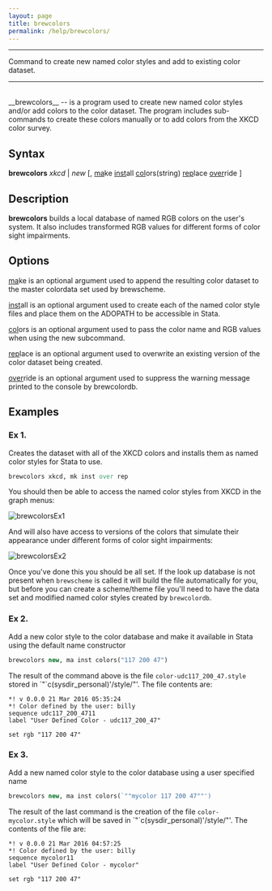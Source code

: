 ```yaml
---
layout: page
title: brewcolors
permalink: /help/brewcolors/
---
```



<hr>
Command to create new named color styles and add to existing color dataset.
<hr>

<br>  
__brewcolors__ -- is a program used to create new named color styles and/or add colors to the color dataset.  The program includes sub-commands to create these colors manually or to add colors from the XKCD color survey.
 
## Syntax
 
__brewcolors__ <em>xkcd</em> | <em>new</em> [, <u>ma</u>ke <u>inst</u>all <u>col</u>ors(string) <u>rep</u>lace <u>over</u>ride ]
 
## Description
 
__brewcolors__ builds a local database of named RGB colors on the user's system.  It also includes transformed RGB values for different forms of color sight impairments.
 
## Options
 
<u>ma</u>ke is an optional argument used to append the resulting color dataset to the master colordata set used by brewscheme.
 
<u>inst</u>all is an optional argument used to create each of the named color style files and place them on the ADOPATH to be accessible in Stata.
 
<u>col</u>ors is an optional argument used to pass the color name and RGB values when using the new subcommand.
 
<u>rep</u>lace is an optional argument used to overwrite an existing version of the color dataset being created.
 
<u>over</u>ride is an optional argument used to suppress the warning message printed to the console by brewcolordb.
 
## Examples

### Ex 1. 
Creates the dataset with all of the XKCD colors and installs them as named color styles for Stata to use.

```Stata
brewcolors xkcd, mk inst over rep
``` 

You should then be able to access the named color styles from XKCD in the graph menus:

![brewcolorsEx1](http://wbuchanan.github.io/brewscheme/img/brewcolorsex1.png)

And will also have access to versions of the colors that simulate their appearance under different forms of color sight impairments:

![brewcolorsEx2](http://wbuchanan.github.io/brewscheme/img/brewcolorsex2.png)

Once you've done this you should be all set.  If the look up database is not present when `brewscheme` is called it will build the file automatically for you, but before you can create a scheme/theme file you'll need to have the data set and modified named color styles created by `brewcolordb`.

### Ex 2.
Add a new color style to the color database and make it available in Stata using the default name constructor

```Stata
brewcolors new, ma inst colors("117 200 47")
```

The result of the command above is the file `color-udc117_200_47.style` stored in \`"`c(sysdir_personal)'/style/"'.  The file contents are:

```
*! v 0.0.0 21 Mar 2016 05:35:24
*! Color defined by the user: billy
sequence udc117_200_4711
label "User Defined Color - udc117_200_47"

set rgb "117 200 47"

```


### Ex 3.
Add a new named color style to the color database using a user specified name

```Stata
brewcolors new, ma inst colors(`""mycolor 117 200 47""')
```

The result of the last command is the creation of the file `color-mycolor.style` which will be saved in \`"`c(sysdir_personal)'/style/"'.  The contents of the file are:

```
*! v 0.0.0 21 Mar 2016 04:57:25
*! Color defined by the user: billy
sequence mycolor11
label "User Defined Color - mycolor"

set rgb "117 200 47"

```




